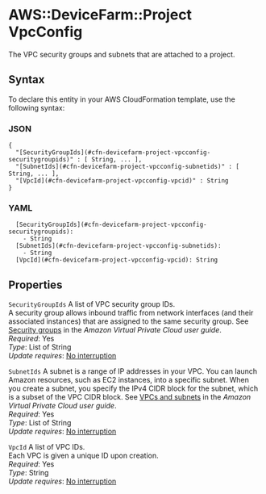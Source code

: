 # AWS::DeviceFarm::Project VpcConfig<a name="aws-properties-devicefarm-project-vpcconfig"></a>

The VPC security groups and subnets that are attached to a project\.

## Syntax<a name="aws-properties-devicefarm-project-vpcconfig-syntax"></a>

To declare this entity in your AWS CloudFormation template, use the following syntax:

### JSON<a name="aws-properties-devicefarm-project-vpcconfig-syntax.json"></a>

```
{
  "[SecurityGroupIds](#cfn-devicefarm-project-vpcconfig-securitygroupids)" : [ String, ... ],
  "[SubnetIds](#cfn-devicefarm-project-vpcconfig-subnetids)" : [ String, ... ],
  "[VpcId](#cfn-devicefarm-project-vpcconfig-vpcid)" : String
}
```

### YAML<a name="aws-properties-devicefarm-project-vpcconfig-syntax.yaml"></a>

```
  [SecurityGroupIds](#cfn-devicefarm-project-vpcconfig-securitygroupids): 
    - String
  [SubnetIds](#cfn-devicefarm-project-vpcconfig-subnetids): 
    - String
  [VpcId](#cfn-devicefarm-project-vpcconfig-vpcid): String
```

## Properties<a name="aws-properties-devicefarm-project-vpcconfig-properties"></a>

`SecurityGroupIds`  <a name="cfn-devicefarm-project-vpcconfig-securitygroupids"></a>
A list of VPC security group IDs\.  
A security group allows inbound traffic from network interfaces \(and their associated instances\) that are assigned to the same security group\. See [Security groups](https://docs.aws.amazon.com/vpc/latest/userguide/VPC_SecurityGroups.html) in the *Amazon Virtual Private Cloud user guide*\.  
*Required*: Yes  
*Type*: List of String  
*Update requires*: [No interruption](https://docs.aws.amazon.com/AWSCloudFormation/latest/UserGuide/using-cfn-updating-stacks-update-behaviors.html#update-no-interrupt)

`SubnetIds`  <a name="cfn-devicefarm-project-vpcconfig-subnetids"></a>
A subnet is a range of IP addresses in your VPC\. You can launch Amazon resources, such as EC2 instances, into a specific subnet\. When you create a subnet, you specify the IPv4 CIDR block for the subnet, which is a subset of the VPC CIDR block\. See [VPCs and subnets](https://docs.aws.amazon.com/vpc/latest/userguide/VPC_Subnets.html) in the *Amazon Virtual Private Cloud user guide*\.   
*Required*: Yes  
*Type*: List of String  
*Update requires*: [No interruption](https://docs.aws.amazon.com/AWSCloudFormation/latest/UserGuide/using-cfn-updating-stacks-update-behaviors.html#update-no-interrupt)

`VpcId`  <a name="cfn-devicefarm-project-vpcconfig-vpcid"></a>
A list of VPC IDs\.  
Each VPC is given a unique ID upon creation\.  
*Required*: Yes  
*Type*: String  
*Update requires*: [No interruption](https://docs.aws.amazon.com/AWSCloudFormation/latest/UserGuide/using-cfn-updating-stacks-update-behaviors.html#update-no-interrupt)